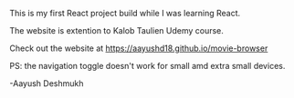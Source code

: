 This is my  first React project build while I was learning React.

The website is extention to Kalob Taulien Udemy course.

Check out the website at https://aayushd18.github.io/movie-browser 


PS: the navigation toggle doesn't work for small amd extra small devices.

-Aayush Deshmukh